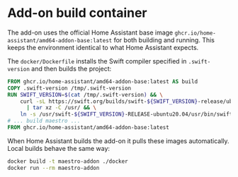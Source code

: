 # Add-on build container

The add-on uses the official Home Assistant base image
`ghcr.io/home-assistant/amd64-addon-base:latest` for both building and running.
This keeps the environment identical to what Home Assistant expects.

The `docker/Dockerfile` installs the Swift compiler specified in `.swift-version`
and then builds the project:

```Dockerfile
FROM ghcr.io/home-assistant/amd64-addon-base:latest AS build
COPY .swift-version /tmp/.swift-version
RUN SWIFT_VERSION=$(cat /tmp/.swift-version) && \
    curl -sL https://swift.org/builds/swift-${SWIFT_VERSION}-release/ubuntu2004/swift-${SWIFT_VERSION}-RELEASE/swift-${SWIFT_VERSION}-RELEASE-ubuntu20.04.tar.gz \
      | tar xz -C /usr/ && \
    ln -s /usr/swift-${SWIFT_VERSION}-RELEASE-ubuntu20.04/usr/bin/swift /usr/bin/swift
# ... build maestro ...
FROM ghcr.io/home-assistant/amd64-addon-base:latest
```

When Home Assistant builds the add-on it pulls these images automatically. Local
builds behave the same way:

```bash
docker build -t maestro-addon ./docker
docker run --rm maestro-addon
```
